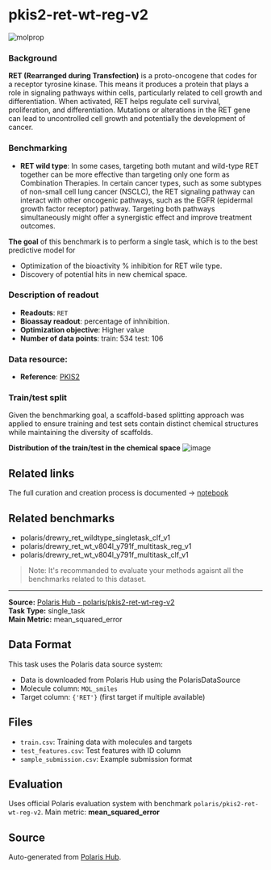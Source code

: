 # pkis2-ret-wt-reg-v2

![molprop](https://storage.googleapis.com/polaris-public/icons/icons8-fox-60-kinases.png)

### Background
**RET (Rearranged during Transfection)** is a proto-oncogene that codes for a receptor tyrosine kinase. This means it produces a protein that plays a role in signaling pathways within cells, particularly related to cell growth and differentiation. When activated, RET helps regulate cell survival, proliferation, and differentiation. Mutations or alterations in the RET gene can lead to uncontrolled cell growth and potentially the development of cancer.

### Benchmarking
- **RET wild type**: In some cases, targeting both mutant and wild-type RET together can be more effective than targeting only one form as Combination Therapies. In certain cancer types, such as some subtypes of non-small cell lung cancer (NSCLC), the RET signaling pathway can interact with other oncogenic pathways, such as the EGFR (epidermal growth factor receptor) pathway. Targeting both pathways simultaneously might offer a synergistic effect and improve treatment outcomes.

**The goal** of this benchmark is to perform a single task, which is to the best predictive model for 
- Optimization of the bioactivity % inhibition for RET wile type.
- Discovery of potential hits in new chemical space.



### Description of readout 
- **Readouts**: `RET`
- **Bioassay readout**: percentage of inhnibition.
- **Optimization objective**: Higher value
- **Number of data points**: train:  534 test:  106


### Data resource: 
- **Reference**: [PKIS2](https://www.ncbi.nlm.nih.gov/pubmed/28767711)

### Train/test split
Given the benchmarking goal, a scaffold-based splitting approach was applied to ensure training and test sets contain distinct chemical structures while maintaining the diversity of scaffolds.

**Distribution of the train/test in the chemical space**
![image](https://storage.googleapis.com/polaris-public/datasets/kinases/ret/figures/drewry_ret_wildtype_v1_tnse_scaffold_split.png)

## Related links
The full curation and creation process is documented -> [notebook](https://github.com/polaris-hub/polaris-recipes/blob/main/03_Kinases/RET)

## Related benchmarks
- polaris/drewry_ret_wildtype_singletask_clf_v1
- polaris/drewry_ret_wt_v804l_y791f_multitask_reg_v1
- polaris/drewry_ret_wt_v804l_y791f_multitask_clf_v1
> Note: It's recommanded to evaluate your methods agaisnt all the benchmarks related to this dataset. 


---

**Source:** [Polaris Hub - polaris/pkis2-ret-wt-reg-v2](https://polarishub.io)  
**Task Type:** single_task  
**Main Metric:** mean_squared_error

## Data Format

This task uses the Polaris data source system:
- Data is downloaded from Polaris Hub using the PolarisDataSource
- Molecule column: `MOL_smiles`
- Target column: `{'RET'}` (first target if multiple available)

## Files

- `train.csv`: Training data with molecules and targets
- `test_features.csv`: Test features with ID column
- `sample_submission.csv`: Example submission format

## Evaluation

Uses official Polaris evaluation system with benchmark `polaris/pkis2-ret-wt-reg-v2`.
Main metric: **mean_squared_error**

## Source

Auto-generated from [Polaris Hub](https://polarishub.io/).
